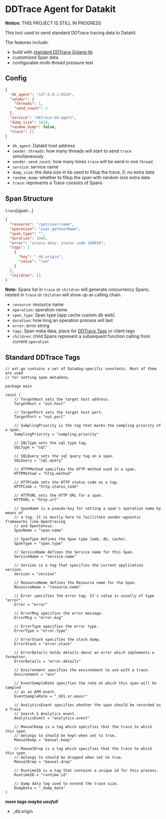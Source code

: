 # DDTrace Agent for Datakit

**Notice:** THIS PROJECT IS STILL IN PROGRESS

This tool used to send standard DDTrace tracing data to Datakit.

The features include:

- build with [standard DDTrace Golang lib](https://gopkg.in/CodapeWild/dd-trace-go.v1/ddtrace)
- customized Span data
- configurable multi-thread pressure test

## Config

```json
{
  "dk_agent": "127.0.0.1:9529",
  "sender": {
    "threads": 1,
    "send_count": 1
  },
  "service": "dktrace-dd-agent",
  "dump_size": 1024,
  "random_dump": false,
  "trace": []
}
```

- `dk_agent`: Datakit host address
- `sender.threads`: how many threads will start to send `trace` simultaneously
- `sender.send_count`: how many times `trace` will be send in one `thread`
- `service`: service name
- `dump_size`: the data size in kb used to fillup the trace, 0: no extra data
- `random_dump`: whether to fillup the span with random size extra data
- `trace`: represents a Trace consists of Spans

## Span Structure

`trace`\[span...\]

```json
{
  "resource": "/get/user/name",
  "operation": "user.getUserName",
  "span_type": "",
  "duration": 1000,
  "error": "access deny, status code 100010",
  "tags": [
    {
      "key": "_dd.origin",
      "value": "rum"
    }
  ],
  "children": []
}
```

**Note:** Spans list in `trace` or `children` will generate concurrency Spans, nested in `trace` or `children` will show up as calling chain.

- `resource`: resource name
- `operation`: operation name
- `span_type`: Span type [app cache custom db web]
- `duration`: how long an operation process will last
- `error`: error string
- `tags`: Span meta data, place for [DDTrace Tags](#standard-ddtrace-tags) or client tags
- `children`: child Spans represent a subsequent function calling from current `operation`

## Standard DDTrace Tags

```golang
// ext.go contains a set of Datadog-specific constants. Most of them are used
// for setting span metadata.

package main

const (
	// TargetHost sets the target host address.
	TargetHost = "out.host"

	// TargetPort sets the target host port.
	TargetPort = "out.port"

	// SamplingPriority is the tag that marks the sampling priority of a span.
	SamplingPriority = "sampling.priority"

	// SQLType sets the sql type tag.
	SQLType = "sql"

	// SQLQuery sets the sql query tag on a span.
	SQLQuery = "sql.query"

	// HTTPMethod specifies the HTTP method used in a span.
	HTTPMethod = "http.method"

	// HTTPCode sets the HTTP status code as a tag.
	HTTPCode = "http.status_code"

	// HTTPURL sets the HTTP URL for a span.
	HTTPURL = "http.url"

	// SpanName is a pseudo-key for setting a span's operation name by means of
	// a tag. It is mostly here to facilitate vendor-agnostic frameworks like Opentracing
	// and OpenCensus.
	SpanName = "span.name"

	// SpanType defines the Span type (web, db, cache).
	SpanType = "span.type"

	// ServiceName defines the Service name for this Span.
	ServiceName = "service.name"

	// Version is a tag that specifies the current application version.
	Version = "version"

	// ResourceName defines the Resource name for the Span.
	ResourceName = "resource.name"

	// Error specifies the error tag. It's value is usually of type "error".
	Error = "error"

	// ErrorMsg specifies the error message.
	ErrorMsg = "error.msg"

	// ErrorType specifies the error type.
	ErrorType = "error.type"

	// ErrorStack specifies the stack dump.
	ErrorStack = "error.stack"

	// ErrorDetails holds details about an error which implements a formatter.
	ErrorDetails = "error.details"

	// Environment specifies the environment to use with a trace.
	Environment = "env"

	// EventSampleRate specifies the rate at which this span will be sampled
	// as an APM event.
	EventSampleRate = "_dd1.sr.eausr"

	// AnalyticsEvent specifies whether the span should be recorded as a Trace
	// Search & Analytics event.
	AnalyticsEvent = "analytics.event"

	// ManualKeep is a tag which specifies that the trace to which this span
	// belongs to should be kept when set to true.
	ManualKeep = "manual.keep"

	// ManualDrop is a tag which specifies that the trace to which this span
	// belongs to should be dropped when set to true.
	ManualDrop = "manual.drop"

	// RuntimeID is a tag that contains a unique id for this process.
	RuntimeID = "runtime-id"

	// Dump data tag used to extend the trace size.
	DumpData = "_dump_data"
)
```

**_more tags maybe usefull_**

- \_dd.origin
